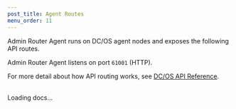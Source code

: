 ```yaml
---
post_title: Agent Routes
menu_order: 11
---
```


Admin Router Agent runs on DC/OS agent nodes and exposes the following API routes.

Admin Router Agent listens on port `61001` (HTTP).

For more detail about how API routing works, see [DC/OS API Reference](/docs/1.9/api/).

<br/>

<div id="html-include" class="html-include" data-api="/docs/1.9/api/nginx.agent.html" data-init="NgindoxInit">
	<div class="info" id="api_info">
		<div class="info_title">Loading docs...</div>
	<div class="info_description markdown"></div>
</div>
